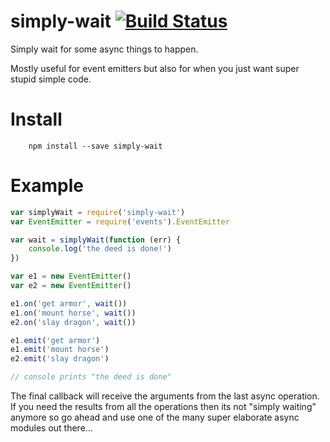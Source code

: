 # simply-wait [![Build Status](https://secure.travis-ci.org/kessler/simply-wait.png?branch=master)](http://travis-ci.org/kessler/simply-wait)

Simply wait for some async things to happen. 

Mostly useful for event emitters but also for when you just want super stupid simple code.

# Install
```
    npm install --save simply-wait
```

# Example
```javascript
var simplyWait = require('simply-wait')
var EventEmitter = require('events').EventEmitter

var wait = simplyWait(function (err) {
    console.log('the deed is done!')
})

var e1 = new EventEmitter()
var e2 = new EventEmitter()

e1.on('get armor', wait())
e1.on('mount horse', wait())
e2.on('slay dragon', wait())

e1.emit('get armor')
e1.emit('mount horse')
e2.emit('slay dragon')

// console prints "the deed is done"
```

The final callback will receive the arguments from the last async operation. If you need the results from all the operations then its not "simply waiting" anymore so go ahead and use one of the many super elaborate async modules out there... 